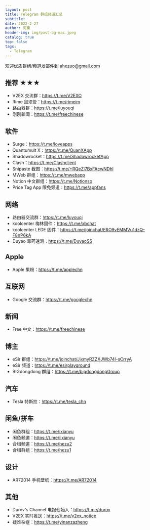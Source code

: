 ```yaml
---
layout: post
title: Telegram 群组频道汇总
subtitle: 
date: 2022-2-27
author: 河東
header-img: img/post-bg-mac.jpeg
catalog: true
top: false
tags:
  - Telegram
---
```


欢迎优质群组/频道发邮件到 <ahezuo@gmail.com>

## 推荐 ★★★
- V2EX 交流群：<https://t.me/V2EXO>
- Rime 鼠须管：<https://t.me/rimeim>
- 路由器群：<https://t.me/luyouqi>
- 刚刚新闻：<https://t.me/freechinese>



## 软件
- Surge：<https://t.me/loveapps>
- Quantumult X：<https://t.me/QuanXApp>
- Shadowrocket：<https://t.me/ShadowrocketApp>
- Clash：<https://t.me/Clashclient>
- Snipaste 截图：<https://t.me/+RQeZl7BxFAcwNDhl>
- MWeb 群组：<https://t.me/mwebapp>
- Notion 中文群组：<https://t.me/Notionso>
- Price Tag App 限免频道：<https://t.me/appfans>


## 网络
- 路由器交流群：<https://t.me/luyouqi>
- koolcenter 梅林固件：<https://t.me/xbchat>
- koolcenter LEDE 固件：<https://t.me/joinchat/ERO9vEMMVu1dzQ-F8nP6kA>
- Duyao 毒药速测：<https://t.me/DuyaoSS>

## Apple
- Apple 果粉：<https://t.me/applechn>

## 互联网
- Google 交流群：<https://t.me/googlechn>

## 新闻
- Free 中文：<https://t.me/freechinese>

## 博主
- eSir 群组：<https://t.me/joinchat/JjxmyRZZXJWb74I-sCrryA>
- eSir 频道：<https://t.me/esirplayground>
- BIGdongdong 群组：<https://t.me/bigdongdongGroup>

## 汽车
- Tesla 特斯拉：<https://t.me/tesla_chn>

## 闲鱼/拼车
- 闲鱼群组：<https://t.me/ixianyu>
- 闲鱼频道：<https://t.me/iixianyu>
- 合租频道：<https://t.me/hezu2>
- 合租群组：<https://t.me/hezu1>

## 设计
- AR72014 手机壁纸：<https://t.me/AR72014>

## 其他
- Durov's Channel 电报创始人：<https://t.me/durov>
- V2EX 实时推送：<https://t.me/v2ex_notice>
- 疑难杂症：<https://t.me/yinanzazheng>